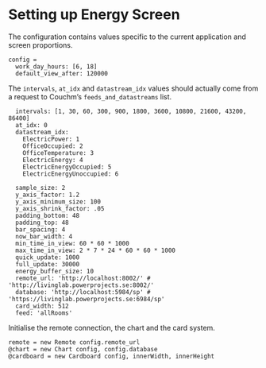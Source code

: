 # Setting up Energy Screen

The configuration contains values specific to the current application and screen
proportions.

    config =
      work_day_hours: [6, 18]
      default_view_after: 120000

The `intervals`, `at_idx` and `datastream_idx` values should actually come from
a request to Couchm’s `feeds_and_datastreams` list.

      intervals: [1, 30, 60, 300, 900, 1800, 3600, 10800, 21600, 43200, 86400]
      at_idx: 0
      datastream_idx:
        ElectricPower: 1
        OfficeOccupied: 2
        OfficeTemperature: 3
        ElectricEnergy: 4
        ElectricEnergyOccupied: 5
        ElectricEnergyUnoccupied: 6

      sample_size: 2
      y_axis_factor: 1.2
      y_axis_minimum_size: 100
      y_axis_shrink_factor: .05
      padding_bottom: 48
      padding_top: 48
      bar_spacing: 4
      now_bar_width: 4
      min_time_in_view: 60 * 60 * 1000
      max_time_in_view: 2 * 7 * 24 * 60 * 60 * 1000
      quick_update: 1000
      full_update: 30000
      energy_buffer_size: 10
      remote_url: 'http://localhost:8002/' # 'http://livinglab.powerprojects.se:8002/'
      database: 'http://localhost:5984/sp' # 'https://livinglab.powerprojects.se:6984/sp'
      card_width: 512
      feed: 'allRooms'

Initialise the remote connection, the chart and the card system.

    remote = new Remote config.remote_url
    @chart = new Chart config, config.database
    @cardboard = new Cardboard config, innerWidth, innerHeight

